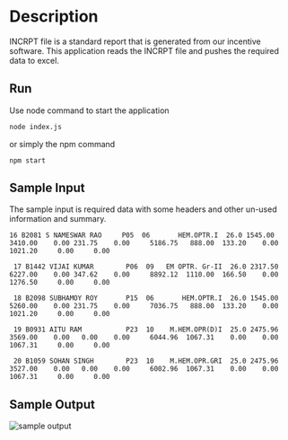 # Description

INCRPT file is a standard report that is generated from our incentive software.
This application reads the INCRPT file and pushes the required data to excel.

## Run

Use node command to start the application

```bash
node index.js
```
or simply the npm command

```
npm start
```


## Sample Input

The sample input is required data with some headers and other un-used information and summary.

```
16 B2081 S NAMESWAR RAO     P05  06       HEM.OPTR.I  26.0 1545.00  3410.00    0.00 231.75    0.00     5186.75   888.00  133.20    0.00  1021.20     0.00     0.00

 17 B1442 VIJAI KUMAR        P06  09   EM OPTR. Gr-II  26.0 2317.50  6227.00    0.00 347.62    0.00     8892.12  1110.00  166.50    0.00  1276.50     0.00     0.00

 18 B2098 SUBHAMOY ROY       P15  06       HEM.OPTR.I  26.0 1545.00  5260.00    0.00 231.75    0.00     7036.75   888.00  133.20    0.00  1021.20     0.00     0.00

 19 B0931 AITU RAM           P23  10    M.HEM.OPR(D)I  25.0 2475.96  3569.00    0.00   0.00    0.00     6044.96  1067.31    0.00    0.00  1067.31     0.00     0.00

 20 B1059 SOHAN SINGH        P23  10    M.HEM.OPR.GRI  25.0 2475.96  3527.00    0.00   0.00    0.00     6002.96  1067.31    0.00    0.00  1067.31     0.00     0.00

```

## Sample Output
![sample output](https://res.cloudinary.com/nmdc/image/upload/v1621937882/github%20readme/incrpt.png)